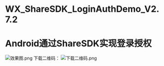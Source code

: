 # WX_ShareSDK_LoginAuthDemo_V2.7.2
# Android通过ShareSDK实现登录授权
![效果图.png](http://upload-images.jianshu.io/upload_images/80578-2d7b713b0493a18a.png?imageMogr2/auto-orient/strip%7CimageView2/2/w/1240)
下载二维码：
![下载二维码.png](http://upload-images.jianshu.io/upload_images/80578-cc858d0eab35dd61.png?imageMogr2/auto-orient/strip%7CimageView2/2/w/1240)
